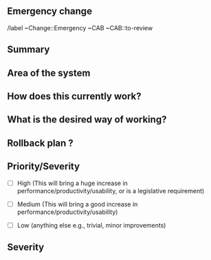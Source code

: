 ## Emergency change

<!-- An Emergency change should be filed whenever an incident caused a required change. It will be reviewed by the CAB afterward !-->
<!-- Emergency change request, usually on incident, to be reviewed by the CAB for review after. -->

/label ~Change::Emergency ~CAB ~CAB::to-review

## Summary
<!-- Outline the issue being faced, and why this required a change !-->

## Area of the system
<!-- This might only be one part, but may involve multiple sections !-->

## How does this currently work?
<!-- the current process, and any associated business rules !-->

## What is the desired way of working?
<!-- after the change, what should the process be, and what should the business rules be !-->

## Rollback plan ?
<!-- describe how to rollback the change in case the expected change is not working -->

## Priority/Severity
<!-- Delete as appropriate. The priority and severity assigned may be different to this !-->
- [ ] High (This will bring a huge increase in performance/productivity/usability, or is a legislative requirement)
- [ ] Medium (This will bring a good increase in performance/productivity/usability)
- [ ] Low (anything else e.g., trivial, minor improvements)


## Severity
<!-- Pick one -->
<!-- /label ~Severity::1-Critical --> 
<!-- /label ~Severity::2-Major -->
<!-- /label ~Severity::3-Moderate -->
<!-- /label ~Severity::4-Minor -->
<!-- /label ~Severity::5-Cosmetic -->
